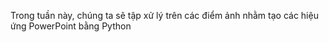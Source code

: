 Trong tuần này, chúng ta sẽ tập xử lý trên các điểm ảnh nhằm tạo các hiệu ứng PowerPoint bằng Python
